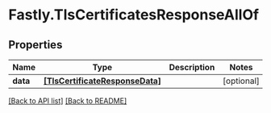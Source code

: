 # Fastly.TlsCertificatesResponseAllOf

## Properties

Name | Type | Description | Notes
------------ | ------------- | ------------- | -------------
**data** | [**[TlsCertificateResponseData]**](TlsCertificateResponseData.md) |  | [optional] 


[[Back to API list]](../../README.md#endpoints) [[Back to README]](../../README.md)
